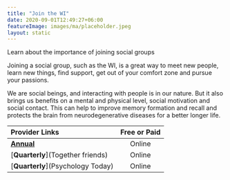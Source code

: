 ```yaml
---
title: "Join the WI"
date: 2020-09-01T12:49:27+06:00
featureImage: images/ma/placeholder.jpeg
layout: static
---
```


Learn about the importance of joining social groups

Joining a social group, such as the WI, is a great way to meet new people, learn new things, find support, get out of your comfort zone and pursue your passions.

We are social beings, and interacting with people is in our nature. But it also brings us benefits on a mental and physical level, social motivation and social contact. This can help to improve memory formation and recall and protects the brain from neurodegenerative diseases for a better longer life.

| Provider Links      | Free or Paid  |  
| :-----------          | :--------------:      |  
| [**Annual**](NWR) | Online | 
| [**Quarterly**](Together friends) | Online | 
| [**Quarterly**](Psychology Today) | Online | 
  

<br/><br/>






